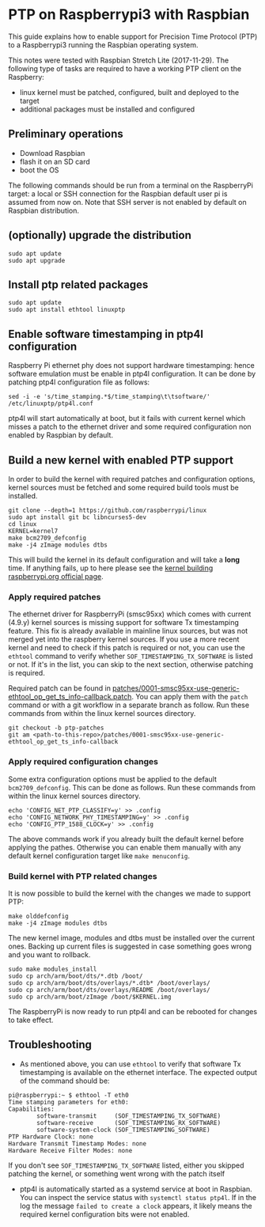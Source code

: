 # PTP on Raspberrypi3 with Raspbian

This guide explains how to enable support for Precision Time Protocol (PTP) to
a Raspberrypi3 running the Raspbian operating system.

This notes were tested with Raspbian Stretch Lite (2017-11-29). The following
type of tasks are required to have a working PTP client on the Raspberry:

* linux kernel must be patched, configured, built and deployed to the target
* additional packages must be installed and configured

## Preliminary operations

* Download Raspbian
* flash it on an SD card
* boot the OS

The following commands should be run from a terminal on the RaspberryPi target:
a local or SSH connection for the Raspbian default user pi is assumed from
now on. Note that SSH server is not enabled by default on Raspbian
distribution.

## (optionally) upgrade the distribution

```
sudo apt update
sudo apt upgrade
```

## Install ptp related packages

```
sudo apt update
sudo apt install ethtool linuxptp
```

## Enable software timestamping in ptp4l configuration

Raspberry Pi ethernet phy does not support hardware timestamping: hence
software emulation must be enable in ptp4l configuration. It can be done by
patching ptp4l configuration file as follows:

```
sed -i -e 's/time_stamping.*$/time_stamping\t\tsoftware/' /etc/linuxptp/ptp4l.conf
```

ptp4l will start automatically at boot, but it fails with current kernel which
misses a patch to the ethernet driver and some required configuration non
enabled by Raspbian by default.

## Build a new kernel with enabled PTP support

In order to build the kernel with required patches and configuration options,
kernel sources must be fetched and some required build tools must be installed.

```
git clone --depth=1 https://github.com/raspberrypi/linux
sudo apt install git bc libncurses5-dev
cd linux
KERNEL=kernel7
make bcm2709_defconfig
make -j4 zImage modules dtbs
```

This will build the kernel in its default configuration and will take a
**long** time. If anything fails, up to here please see the
[kernel building raspberrypi.org official
page](https://www.raspberrypi.org/documentation/linux/kernel/building.md).

### Apply required patches

The ethernet driver for RaspberryPi (smsc95xx) which comes with current (4.9.y)
kernel sources is missing support for software Tx timestamping feature.  This
fix is already available in mainline linux sources, but was not merged yet into
the raspberry kernel sources. If you use a more recent kernel and need to check
if this patch is required or not, you can use the `ethtool` command to verify
whether `SOF_TIMESTAMPING_TX_SOFTWARE` is listed or not. If it's in the list,
you can skip to the next section, otherwise patching is required.

Required patch can be found in
[patches/0001-smsc95xx-use-generic-ethtool_op_get_ts_info-callback.patch](patches/0001-smsc95xx-use-generic-ethtool_op_get_ts_info-callback.patch). You can
apply them with the `patch` command or with a git workflow in a separate branch
as follow. Run these commands from within the linux kernel sources directory.

```
git checkout -b ptp-patches
git am <path-to-this-repo>/patches/0001-smsc95xx-use-generic-ethtool_op_get_ts_info-callback
```

### Apply required configuration changes

Some extra configuration options must be applied to the default
`bcm2709_defconfig`. This can be done as follows. Run these commands from
within the linux kernel sources directory.

```
echo 'CONFIG_NET_PTP_CLASSIFY=y' >> .config
echo 'CONFIG_NETWORK_PHY_TIMESTAMPING=y' >> .config
echo 'CONFIG_PTP_1588_CLOCK=y' >> .config
```

The above commands work if you already built the default kernel before applying
the pathes. Otherwise you can enable them manually with any default kernel
configuration target like `make menuconfig`.

### Build kernel with PTP related changes

It is now possible to build the kernel with the changes we made to support PTP:

```
make olddefconfig
make -j4 zImage modules dtbs
```

The new kernel image, modules and dtbs must be installed over the current ones.
Backing up current files is suggested in case something goes wrong and you want
to rollback.

```
sudo make modules_install
sudo cp arch/arm/boot/dts/*.dtb /boot/
sudo cp arch/arm/boot/dts/overlays/*.dtb* /boot/overlays/
sudo cp arch/arm/boot/dts/overlays/README /boot/overlays/
sudo cp arch/arm/boot/zImage /boot/$KERNEL.img
```

The RaspberryPi is now ready to run ptp4l and can be rebooted for changes to
take effect.

## Troubleshooting

* As mentioned above, you can use `ethtool` to verify that software Tx
timestamping is available on the ethernet interface. The expected output of the
command should be:

```
pi@raspberrypi:~ $ ethtool -T eth0
Time stamping parameters for eth0:
Capabilities:
        software-transmit     (SOF_TIMESTAMPING_TX_SOFTWARE)
        software-receive      (SOF_TIMESTAMPING_RX_SOFTWARE)
        software-system-clock (SOF_TIMESTAMPING_SOFTWARE)
PTP Hardware Clock: none
Hardware Transmit Timestamp Modes: none
Hardware Receive Filter Modes: none
```

If you don't see `SOF_TIMESTAMPING_TX_SOFTWARE` listed, either you skipped
patching the kernel, or something went wrong with the patch itself

* ptp4l is automatically started as a systemd service at boot in Raspbian. You
can inspect the service status with `systemctl status ptp4l`. If in the log the
message `failed to create a clock` appears, it likely means the required kernel
configuration bits were not enabled.
